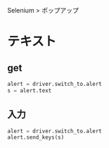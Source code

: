 Selenium > ポップアップ
# テキスト
## get
```python
alert = driver.switch_to.alert
s = alert.text
```

## 入力
```python
alert = driver.switch_to.alert
alert.send_keys(s)
```
